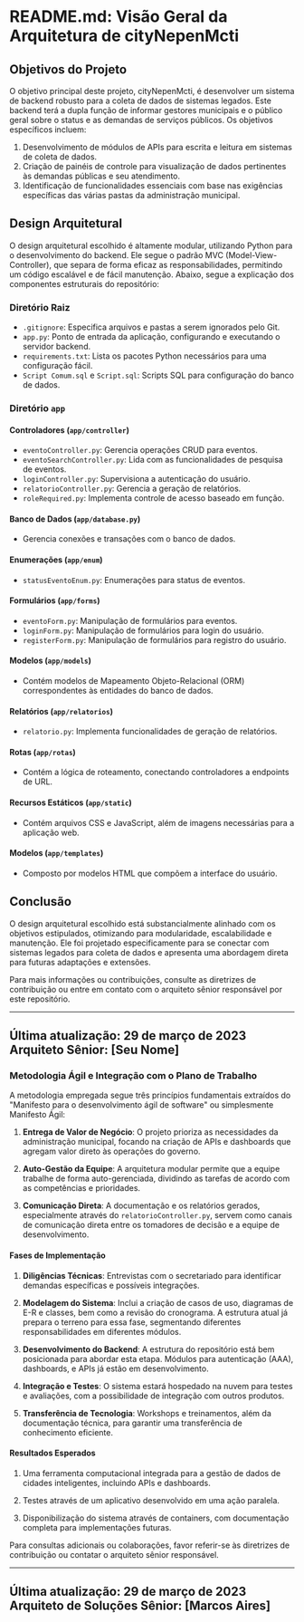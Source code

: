 # README.md: Visão Geral da Arquitetura de cityNepenMcti

## Objetivos do Projeto

O objetivo principal deste projeto, cityNepenMcti, é desenvolver um sistema de backend robusto para a coleta de dados de sistemas legados. Este backend terá a dupla função de informar gestores municipais e o público geral sobre o status e as demandas de serviços públicos. Os objetivos específicos incluem:

1. Desenvolvimento de módulos de APIs para escrita e leitura em sistemas de coleta de dados.
2. Criação de painéis de controle para visualização de dados pertinentes às demandas públicas e seu atendimento.
3. Identificação de funcionalidades essenciais com base nas exigências específicas das várias pastas da administração municipal.

## Design Arquitetural

O design arquitetural escolhido é altamente modular, utilizando Python para o desenvolvimento do backend. Ele segue o padrão MVC (Model-View-Controller), que separa de forma eficaz as responsabilidades, permitindo um código escalável e de fácil manutenção. Abaixo, segue a explicação dos componentes estruturais do repositório:

### Diretório Raiz

- `.gitignore`: Especifica arquivos e pastas a serem ignorados pelo Git.
- `app.py`: Ponto de entrada da aplicação, configurando e executando o servidor backend.
- `requirements.txt`: Lista os pacotes Python necessários para uma configuração fácil.
- `Script Comum.sql` e `Script.sql`: Scripts SQL para configuração do banco de dados.

### Diretório `app`

#### Controladores (`app/controller`)

- `eventoController.py`: Gerencia operações CRUD para eventos.
- `eventoSearchController.py`: Lida com as funcionalidades de pesquisa de eventos.
- `loginController.py`: Supervisiona a autenticação do usuário.
- `relatorioController.py`: Gerencia a geração de relatórios.
- `roleRequired.py`: Implementa controle de acesso baseado em função.

#### Banco de Dados (`app/database.py`)

- Gerencia conexões e transações com o banco de dados.

#### Enumerações (`app/enum`)

- `statusEventoEnum.py`: Enumerações para status de eventos.

#### Formulários (`app/forms`)

- `eventoForm.py`: Manipulação de formulários para eventos.
- `loginForm.py`: Manipulação de formulários para login do usuário.
- `registerForm.py`: Manipulação de formulários para registro do usuário.

#### Modelos (`app/models`)

- Contém modelos de Mapeamento Objeto-Relacional (ORM) correspondentes às entidades do banco de dados.

#### Relatórios (`app/relatorios`)

- `relatorio.py`: Implementa funcionalidades de geração de relatórios.

#### Rotas (`app/rotas`)

- Contém a lógica de roteamento, conectando controladores a endpoints de URL.

#### Recursos Estáticos (`app/static`)

- Contém arquivos CSS e JavaScript, além de imagens necessárias para a aplicação web.

#### Modelos (`app/templates`)

- Composto por modelos HTML que compõem a interface do usuário.

## Conclusão

O design arquitetural escolhido está substancialmente alinhado com os objetivos estipulados, otimizando para modularidade, escalabilidade e manutenção. Ele foi projetado especificamente para se conectar com sistemas legados para coleta de dados e apresenta uma abordagem direta para futuras adaptações e extensões.

Para mais informações ou contribuições, consulte as diretrizes de contribuição ou entre em contato com o arquiteto sênior responsável por este repositório.

---
Última atualização: 29 de março de 2023  
Arquiteto Sênior: [Seu Nome]  
---

### Metodologia Ágil e Integração com o Plano de Trabalho

A metodologia empregada segue três princípios fundamentais extraídos do "Manifesto para o desenvolvimento ágil de software" ou simplesmente Manifesto Ágil:

1. **Entrega de Valor de Negócio**: O projeto prioriza as necessidades da administração municipal, focando na criação de APIs e dashboards que agregam valor direto às operações do governo.
   
2. **Auto-Gestão da Equipe**: A arquitetura modular permite que a equipe trabalhe de forma auto-gerenciada, dividindo as tarefas de acordo com as competências e prioridades.
   
3. **Comunicação Direta**: A documentação e os relatórios gerados, especialmente através do `relatorioController.py`, servem como canais de comunicação direta entre os tomadores de decisão e a equipe de desenvolvimento.

#### Fases de Implementação

1. **Diligências Técnicas**: Entrevistas com o secretariado para identificar demandas específicas e possíveis integrações.
   
2. **Modelagem do Sistema**: Inclui a criação de casos de uso, diagramas de E-R e classes, bem como a revisão do cronograma. A estrutura atual já prepara o terreno para essa fase, segmentando diferentes responsabilidades em diferentes módulos.
   
3. **Desenvolvimento do Backend**: A estrutura do repositório está bem posicionada para abordar esta etapa. Módulos para autenticação (AAA), dashboards, e APIs já estão em desenvolvimento.
   
4. **Integração e Testes**: O sistema estará hospedado na nuvem para testes e avaliações, com a possibilidade de integração com outros produtos.

5. **Transferência de Tecnologia**: Workshops e treinamentos, além da documentação técnica, para garantir uma transferência de conhecimento eficiente.

#### Resultados Esperados

1. Uma ferramenta computacional integrada para a gestão de dados de cidades inteligentes, incluindo APIs e dashboards.
   
2. Testes através de um aplicativo desenvolvido em uma ação paralela.
   
3. Disponibilização do sistema através de containers, com documentação completa para implementações futuras.

Para consultas adicionais ou colaborações, favor referir-se às diretrizes de contribuição ou contatar o arquiteto sênior responsável.

---
Última atualização: 29 de março de 2023  
Arquiteto de Soluções Sênior: [Marcos Aires]  
---

